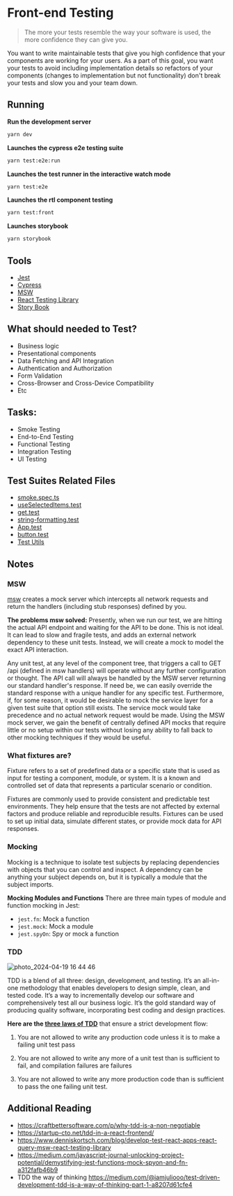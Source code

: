 # Front-end Testing

> The more your tests resemble the way your software is used, the more confidence they can give you.

You want to write maintainable tests that give you high confidence that your components are working for your users. As a part of this goal, you want your tests to avoid including implementation details so refactors of your components (changes to implementation but not functionality) don't break your tests and slow you and your team down.

## Running

**Run the development server**

```bash
yarn dev
```

**Launches the cypress e2e testing suite**

```bash
yarn test:e2e:run
```

**Launches the test runner in the interactive watch mode**

```bash
yarn test:e2e
```

**Launches the rtl component testing**

```bash
yarn test:front
```

**Launches storybook**

```bash
yarn storybook
```

## Tools

- [Jest](https://jestjs.io/)
- [Cypress](https://www.cypress.io/)
- [MSW](https://mswjs.io/)
- [React Testing Library](https://testing-library.com/docs/react-testing-library/intro)
- [Story Book](https://storybook.js.org/)

## What should needed to Test?

- Business logic
- Presentational components
- Data Fetching and API Integration
- Authentication and Authorization
- Form Validation
- Cross-Browser and Cross-Device Compatibility
- Etc

## Tasks:

- Smoke Testing
- End-to-End Testing
- Functional Testing
- Integration Testing
- UI Testing

## Test Suites Related Files

- [smoke.spec.ts](cypress/e2e/smoke.spec.ts)
- [useSelectedItems.test](src/hooks/useSelectedItems.test.ts)
- [get.test](src/features/posts/api/get.test.tsx)
- [string-formatting.test](src/utils/string-formatting.test.ts)
- [App.test](src/App.test.tsx)
- [button.test](src/components/button/button.test.tsx)
- [Test Utils](src/test)

## Notes

### MSW

[msw](https://mswjs.io/) creates a mock server which intercepts all network requests and return the handlers (including stub responses) defined by you.

**The problems msw solved:**
Presently, when we run our test, we are hitting the actual API endpoint and waiting for the API to be done. This is not ideal. It can lead to slow and fragile tests, and adds an external network dependency to these unit tests. Instead, we will create a mock to model the exact API interaction.

Any unit test, at any level of the component tree, that triggers a call to GET /api (defined in msw handlers) will operate without any further configuration or thought. The API call will always be handled by the MSW server returning our standard handler's response. If need be, we can easily override the standard response with a unique handler for any specific test. Furthermore, if, for some reason, it would be desirable to mock the service layer for a given test suite that option still exists. The service mock would take precedence and no actual network request would be made. Using the MSW mock server, we gain the benefit of centrally defined API mocks that require little or no setup within our tests without losing any ability to fall back to other mocking techniques if they would be useful.

### What fixtures are?

Fixture refers to a set of predefined data or a specific state that is used as input for testing a component, module, or system. It is a known and controlled set of data that represents a particular scenario or condition.

Fixtures are commonly used to provide consistent and predictable test environments. They help ensure that the tests are not affected by external factors and produce reliable and reproducible results. Fixtures can be used to set up initial data, simulate different states, or provide mock data for API responses.

### Mocking

Mocking is a technique to isolate test subjects by replacing dependencies with objects that you can control and inspect. A dependency can be anything your subject depends on, but it is typically a module that the subject imports.

**Mocking Modules and Functions**
There are three main types of module and function mocking in Jest:

- `jest.fn`: Mock a function
- `jest.mock`: Mock a module
- `jest.spyOn`: Spy or mock a function

### TDD
![photo_2024-04-19 16 44 46](https://github.com/natserract/frontend-trainee/assets/31182611/41825e92-088a-4d8a-b693-14dc544e5075)

TDD is a blend of all three: design, development, and testing. It’s an all-in-one methodology that enables developers to design simple, clean, and tested code. It’s a way to incrementally develop our software and comprehensively test all our business logic. It’s the gold standard way of producing quality software, incorporating best coding and design practices.

**Here are the [three laws of TDD](https://craftbettersoftware.com/p/the-tdd-debate)** that ensure a strict development flow:

1. You are not allowed to write any production code unless it is to make a failing unit test pass

2. You are not allowed to write any more of a unit test than is sufficient to fail, and compilation failures are failures

3. You are not allowed to write any more production code than is sufficient to pass the one failing unit test.

## Additional Reading

- https://craftbettersoftware.com/p/why-tdd-is-a-non-negotiable
- https://startup-cto.net/tdd-in-a-react-frontend/
- https://www.denniskortsch.com/blog/develop-test-react-apps-react-query-msw-react-testing-library
- https://medium.com/javascript-journal-unlocking-project-potential/demystifying-jest-functions-mock-spyon-and-fn-a312fafb46b9
- TDD the way of thinking https://medium.com/@iamjuliooo/test-driven-development-tdd-is-a-way-of-thinking-part-1-a8207d61cfe4
